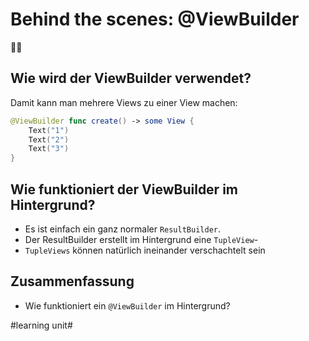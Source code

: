 # Behind the scenes: @ViewBuilder
👷‍♂️

## Wie wird der ViewBuilder verwendet?

Damit kann man mehrere Views zu einer View machen:

```swift
@ViewBuilder func create() -> some View {
    Text("1")
    Text("2")
    Text("3")
}
```

## Wie funktioniert der ViewBuilder im Hintergrund?

- Es ist einfach ein ganz normaler `ResultBuilder`. 
- Der ResultBuilder erstellt im Hintergrund eine `TupleView`-
- `TupleViews` können natürlich ineinander verschachtelt sein


## Zusammenfassung
- Wie funktioniert ein `@ViewBuilder` im Hintergrund?


#learning unit#